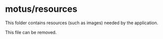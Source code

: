 # motus/resources

This folder contains resources (such as images) needed by the application. 

This file can be removed.
